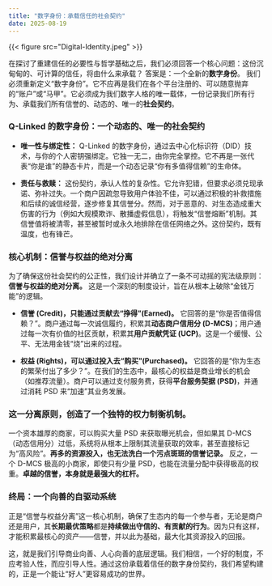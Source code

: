 ```yaml
---
title: "数字身份：承载信任的社会契约"
date: 2025-08-19
---
```

{{< figure src="Digital-Identity.jpeg" >}}

在探讨了重建信任的必要性与哲学基础之后，我们必须回答一个核心问题：这份沉甸甸的、可计算的信任，将由什么来承载？
答案是：一个全新的**数字身份**。
我们必须重新定义“数字身份”。它不应再是我们在各个平台注册的、可以随意抛弃的“账户”或“马甲”。它必须成为我们数字人格的唯一载体，一份记录我们所有行为、承载我们所有信誉的、动态的、唯一的**社会契约**。

### **Q-Linked 的数字身份：一个动态的、唯一的社会契约**

*   **唯一性与绑定性：** Q-Linked 的数字身份，通过去中心化标识符（DID）技术，与你的个人密钥强绑定。它独一无二，由你完全掌控。它不再是一张代表“你是谁”的静态卡片，而是一个动态记录“你有多值得信赖”的生命体。

*   **责任与救赎：** 这份契约，承认人性的复杂性。它允许犯错，但要求必须兑现承诺、弥补过失。一个商户因疏忽导致用户体验不佳，可以通过积极的补救措施和后续的诚信经营，逐步修复其信誉分。然而，对于恶意的、对生态造成重大伤害的行为（例如大规模欺诈、散播虚假信息），将触发“信誉熔断”机制。其信誉值将被清零，甚至被暂时或永久地排除在信任网络之外。这份契约，既有温度，也有锋芒。

### **核心机制：信誉与权益的绝对分离**

为了确保这份社会契约的公正性，我们设计并确立了一条不可动摇的宪法级原则：**信誉与权益的绝对分离。**
这是一个深刻的制度设计，旨在从根本上破除“金钱万能”的逻辑。

*   **信誉 (Credit)，只能通过贡献去“挣得”(Earned)。**
    它回答的是“你是否值得信赖？”。商户通过每一次诚信履约，积累其**动态商户信用分 (D-MCS)**；用户通过每一次有价值的社区贡献，积累其**用户贡献凭证 (UCP)**。这是一个缓慢、公平、无法用金钱“烧”出来的过程。

*   **权益 (Rights)，可以通过投入去“购买”(Purchased)。**
    它回答的是“你为生态的繁荣付出了多少？”。在我们的生态中，最核心的权益是商业增长的机会（如推荐流量）。商户可以通过支付服务费，获得**平台服务契据 (PSD)**，并通过消耗 PSD 来“加速”其业务发展。

### **这一分离原则，创造了一个独特的权力制衡机制。**

一个资本雄厚的商家，可以购买大量 PSD 来获取曝光机会，但如果其 D-MCS（动态信用分）过低，系统将从根本上限制其流量获取的效率，甚至直接标记为“高风险”。**再多的资源投入，也无法洗白一个污点斑斑的信誉记录。**
反之，一个 D-MCS 极高的小商家，即使只有少量 PSD，也能在流量分配中获得极高的权重。**卓越的信誉，本身就是最强大的杠杆。**

### **终局：一个向善的自驱动系统**

正是“信誉与权益分离”这一核心机制，确保了生态内的每一个参与者，无论是商户还是用户，其**长期最优策略**都是**持续做出守信的、有贡献的行为**。因为只有这样，才能积累最核心的资产——信誉，并以此为基础，最大化其资源投入的回报。

这，就是我们引导商业向善、人心向善的底层逻辑。我们相信，一个好的制度，不应考验人性，而应引导人性。通过这份承载着信任的数字身份契约，我们希望构建的，正是一个能让“好人”更容易成功的世界。
